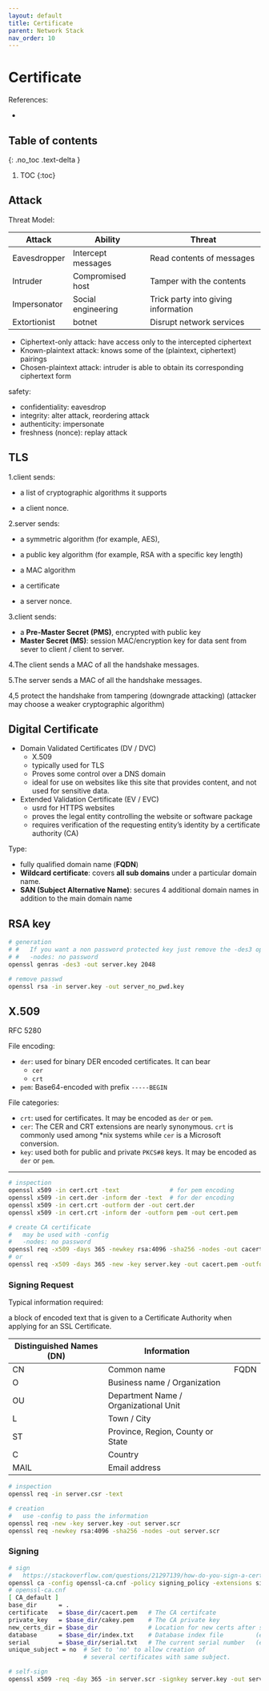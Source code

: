 ```yaml
---
layout: default
title: Certificate
parent: Network Stack
nav_order: 10
---
```


# Certificate

References:

- 

## Table of contents
{: .no_toc .text-delta }

1. TOC
{:toc}

## Attack

Threat Model:

| Attack       | Ability            | Threat                              |
| ------------ | ------------------ | ----------------------------------- |
| Eavesdropper | Intercept messages | Read contents of messages           |
| Intruder     | Compromised host   | Tamper with the contents            |
| Impersonator | Social engineering | Trick party into giving information |
| Extortionist | botnet             | Disrupt network services            |

- Ciphertext-only attack: have access only to the intercepted ciphertext 
- Known-plaintext attack: knows some of the (plaintext, ciphertext) pairings
- Chosen-plaintext attack: intruder is able to obtain its corresponding ciphertext form 

safety:

- confidentiality: eavesdrop
- integrity: alter attack, reordering attack
- authenticity: impersonate
- freshness (nonce): replay attack

## TLS

1.client sends:

- a list of cryptographic algorithms it supports

- a client nonce. 

2.server sends:

- a symmetric algorithm (for example, AES), 
- a public key algorithm (for example, RSA with a specific key length)

- a MAC algorithm

- a certificate

- a server nonce. 

3.client sends: 

- a **Pre-Master Secret (PMS)**, encrypted with public key
- **Master Secret (MS)**: session MAC/encryption key for data sent from sever to client / client to server.

4.The client sends a MAC of all the handshake messages. 

5.The server sends a MAC of all the handshake messages. 

4,5 protect the handshake from tampering (downgrade attacking) (attacker may choose a weaker cryptographic algorithm)

## Digital Certificate 

- Domain Validated Certificates (DV / DVC)
  - X.509
  - typically used for TLS
  - Proves some control over a DNS domain
  - ideal for use on websites like this site that provides content, and not used for sensitive data.
- Extended Validation Certificate (EV / EVC)
  - usrd for HTTPS websites 
  - proves the legal entity controlling the website or software package
  - requires verification of the requesting entity’s identity by a certificate authority (CA)

Type:

- fully qualified domain name (**FQDN**)
- **Wildcard certificate**: covers **all sub domains** under a particular domain name.
- **SAN (Subject Alternative Name)**: secures 4 additional domain names in addition to the main domain name

## RSA key

```bash
# generation
# #   If you want a non password protected key just remove the -des3 option
# #   -nodes: no password
openssl genras -des3 -out server.key 2048 

# remove passwd
openssl rsa -in server.key -out server_no_pwd.key
```

## X.509

RFC 5280

File encoding:

- `der`: used for binary DER encoded certificates. It can bear
  - `cer`
  - `crt`
- `pem`: Base64-encoded with prefix `-----BEGIN`

File categories:

- `crt`: used for certificates. It may be encoded as `der` or `pem`.
- `cer`: The CER and CRT extensions are nearly synonymous. `crt` is commonly used among \*nix systems while `cer` is a Microsoft conversion.
- `key`: used both for public and private `PKCS#8` keys. It may be encoded as `der` or `pem`.

------

```bash
# inspection
openssl x509 -in cert.crt -text              # for pem encoding
openssl x509 -in cert.der -inform der -text  # for der encoding
openssl x509 -in cert.crt -outform der -out cert.der
openssl x509 -in cert.crt -inform der -outform pem -out cert.pem

# create CA certificate
#   may be used with -config
#   -nodes: no password
openssl req -x509 -days 365 -newkey rsa:4096 -sha256 -nodes -out cacert.pem
# or
openssl req -x509 -days 365 -new -key server.key -out cacert.pem -outform PEM
```

### Signing Request

Typical information required:

a block of encoded text that is given to a Certificate Authority when applying for an SSL Certificate. 

| Distinguished Names (DN) | Information                           |      |
| ------------------------ | ------------------------------------- | ---- |
| CN                       | Common name                           | FQDN |
| O                        | Business name / Organization          |      |
| OU                       | Department Name / Organizational Unit |      |
| L                        | Town / City                           |      |
| ST                       | Province, Region, County or State     |      |
| C                        | Country                               |      |
| MAIL                     | Email address                         |      |

```bash
# inspection
openssl req -in server.csr -text

# creation
#   use -config to pass the information
openssl req -new -key server.key -out server.scr
openssl req -newkey rsa:4096 -sha256 -nodes -out server.scr
```

### Signing

```bash
# sign
#   https://stackoverflow.com/questions/21297139/how-do-you-sign-a-certificate-signing-request-with-your-certification-authority
openssl ca -config openssl-ca.cnf -policy signing_policy -extensions signing_req -out servercert.pem -infiles servercert.csr
# openssl-ca.cnf
[ CA_default ]
base_dir      = .
certificate   = $base_dir/cacert.pem   # The CA certifcate
private_key   = $base_dir/cakey.pem    # The CA private key
new_certs_dir = $base_dir              # Location for new certs after signing
database      = $base_dir/index.txt    # Database index file         (e.g. 01)
serial        = $base_dir/serial.txt   # The current serial number   (e.g. 01)
unique_subject = no  # Set to 'no' to allow creation of
                     # several certificates with same subject.

# self-sign
openssl x509 -req -day 365 -in server.scr -signkey server.key -out server.crt
```

